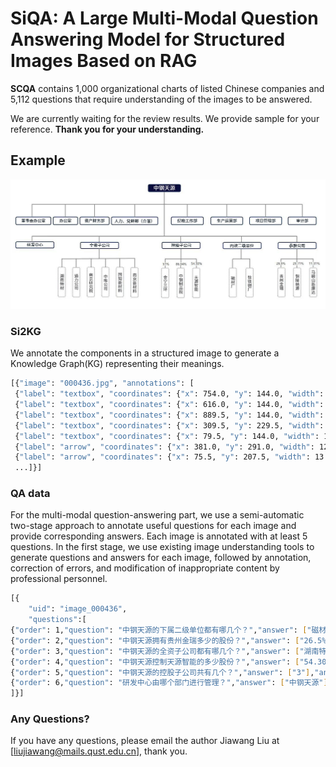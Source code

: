 
SiQA: A Large Multi-Modal Question Answering Model for Structured Images Based on RAG
====================

**SCQA** contains 1,000 organizational charts of listed Chinese companies and 5,112 questions that require understanding of the images to be answered.

We are currently waiting for the review results. We provide sample for your reference. **Thank you for your understanding.**


## Example

![alt text](https://github.com/a824705518/OCQA/raw/main/example/images/000436.jpg)

### Si2KG

We annotate the components in a structured image to generate a Knowledge Graph(KG) representing their meanings.

```bash
[{"image": "000436.jpg", "annotations": [
 {"label": "textbox", "coordinates": {"x": 754.0, "y": 144.0, "width": 118.0, "height": 32.0}},
 {"label": "textbox", "coordinates": {"x": 616.0, "y": 144.0, "width": 118.0, "height": 32.0}},
 {"label": "textbox", "coordinates": {"x": 889.5, "y": 144.0, "width": 119.0, "height": 32.0}},
 {"label": "textbox", "coordinates": {"x": 309.5, "y": 229.5, "width": 139.0, "height": 27.0}},
 {"label": "textbox", "coordinates": {"x": 79.5, "y": 144.0, "width": 129.0, "height": 32.0}},
 {"label": "arrow", "coordinates": {"x": 381.0, "y": 291.0, "width": 12.0, "height": 36.0}},
 {"label": "arrow", "coordinates": {"x": 75.5, "y": 207.5, "width": 13.0, "height": 27.0}},
 ...]}]
```
### QA data
For the multi-modal question-answering part, we use a semi-automatic two-stage approach to annotate useful questions for each image and provide corresponding answers. Each image is annotated with at least 5 questions. In the first stage, we use existing image understanding tools to generate questions and answers for each image, followed by annotation, correction of errors, and modification of inappropriate content by professional personnel.

```bash
[{
    "uid": "image_000436",
    "questions":[
{"order": 1,"question": "中钢天源的下属二级单位都有哪几个？","answer": ["磁材厂","钕铁硼厂"],"answer_from": "Directly","facts": ["磁材厂","钕铁硼厂"],"calculate":0},
{"order": 2,"question": "中钢天源拥有贵州金瑞多少的股份？","answer": ["26.5%"],"answer_from": "Directly","facts": ["26.5%"],"calculate":0},
{"order": 3,"question": "中钢天源的全资子公司都有哪几个？","answer": ["湖南特材","通力公司","南京研究院","中唯公司","国知新材料","南京新材料"],"answer_from": "Directly","facts": ["湖南特材","通力公司","南京研究院","中唯公司","国知新材料","南京新材料"],"calculate":0},
{"order": 4,"question": "中钢天源控制天源智能的多少股份？","answer": ["54.30%"],"answer_from": "Directly","facts": ["54.30%"],"calculate":0},
{"order": 5,"question": "中钢天源的控股子公司共有几个？","answer": ["3"],"answer_from": "Indirectly","facts": ["金宁三环","中钢制品院","天源智能"],"calculate":1},
{"order": 6,"question": "研发中心由哪个部门进行管理？","answer": ["中钢天源"],"answer_from": "Directly","facts": ["中钢天源"],"calculate":0}
]}]
```

            
### Any Questions?

If you have any questions, please email the author Jiawang Liu at [liujiawang@mails.qust.edu.cn], thank you.
